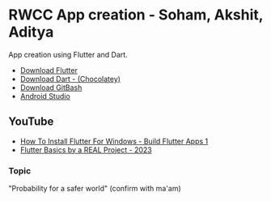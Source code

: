 # RWCC App creation - Soham, Akshit, Aditya
App creation using Flutter and Dart.

 - [Download Flutter](https://docs.flutter.dev/get-started/install/windows)
 - [Download Dart - (Chocolatey)](https://dart.dev/get-dart/archive)
 - [Download GitBash](https://gitforwindows.org/)
 - [Android Studio](https://developer.android.com/studio)

## YouTube
 - [How To Install Flutter For Windows - Build Flutter Apps 1](https://youtu.be/D4nhaszNW4o)
 - [Flutter Basics by a REAL Project - 2023](https://youtu.be/VFDbZk2xhO4)

### Topic
"Probability for a safer world" (confirm with ma'am)

